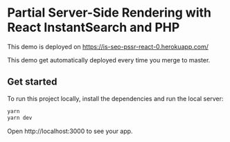 # Partial Server-Side Rendering with React InstantSearch and PHP

This demo is deployed on https://is-seo-pssr-react-0.herokuapp.com/

This demo get automatically deployed every time you merge to master.

## Get started

To run this project locally, install the dependencies and run the local server:

```sh
yarn
yarn dev
```

Open http://localhost:3000 to see your app.
